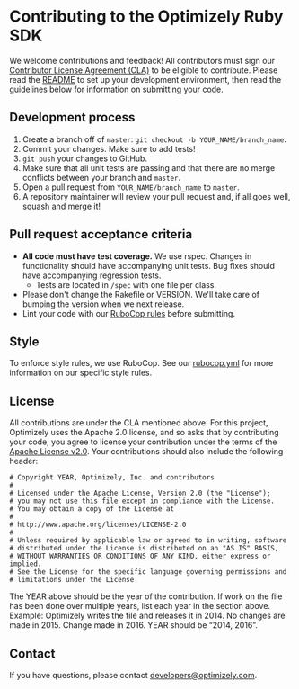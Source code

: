 # Contributing to the Optimizely Ruby SDK

We welcome contributions and feedback! All contributors must sign our [Contributor License Agreement (CLA)](https://docs.google.com/a/optimizely.com/forms/d/e/1FAIpQLSf9cbouWptIpMgukAKZZOIAhafvjFCV8hS00XJLWQnWDFtwtA/viewform) to be eligible to contribute. Please read the [README](README.md) to set up your development environment, then read the guidelines below for information on submitting your code.

## Development process

1. Create a branch off of `master`: `git checkout -b YOUR_NAME/branch_name`.
2. Commit your changes. Make sure to add tests!
3. `git push` your changes to GitHub.
4. Make sure that all unit tests are passing and that there are no merge conflicts between your branch and `master`.
5. Open a pull request from `YOUR_NAME/branch_name` to `master`.
6. A repository maintainer will review your pull request and, if all goes well, squash and merge it!

## Pull request acceptance criteria

* **All code must have test coverage.** We use rspec. Changes in functionality should have accompanying unit tests. Bug fixes should have accompanying regression tests.
  * Tests are located in `/spec` with one file per class.
* Please don't change the Rakefile or VERSION. We'll take care of bumping the version when we next release.
* Lint your code with our [RuboCop rules](.rubocop.yml) before submitting.

## Style

To enforce style rules, we use RuboCop. See our [rubocop.yml](.rubocop.yml) for more information on our specific style rules.

## License

All contributions are under the CLA mentioned above. For this project, Optimizely uses the Apache 2.0 license, and so asks that by contributing your code, you agree to license your contribution under the terms of the [Apache License v2.0](http://www.apache.org/licenses/LICENSE-2.0). Your contributions should also include the following header:

```
# Copyright YEAR, Optimizely, Inc. and contributors
#
# Licensed under the Apache License, Version 2.0 (the "License");
# you may not use this file except in compliance with the License.
# You may obtain a copy of the License at
#
# http://www.apache.org/licenses/LICENSE-2.0
#
# Unless required by applicable law or agreed to in writing, software
# distributed under the License is distributed on an "AS IS" BASIS,
# WITHOUT WARRANTIES OR CONDITIONS OF ANY KIND, either express or implied.
# See the License for the specific language governing permissions and
# limitations under the License.
```

The YEAR above should be the year of the contribution. If work on the file has been done over multiple years, list each year in the section above. Example: Optimizely writes the file and releases it in 2014. No changes are made in 2015. Change made in 2016. YEAR should be “2014, 2016”.

## Contact

If you have questions, please contact developers@optimizely.com.
